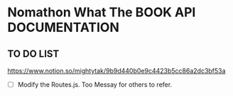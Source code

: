 # Nomathon What The BOOK API DOCUMENTATION

## TO DO LIST 
https://www.notion.so/mightytak/9b9d440b0e9c4423b5cc86a2dc3bf53a

- [ ] Modify the Routes.js. Too Messay for others to refer.
